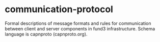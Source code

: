 # communication-protocol
Formal descriptions of message formats and rules for communication between client and server components in fund3 infrastructure. Schema language is capnproto (capnproto.org). 
